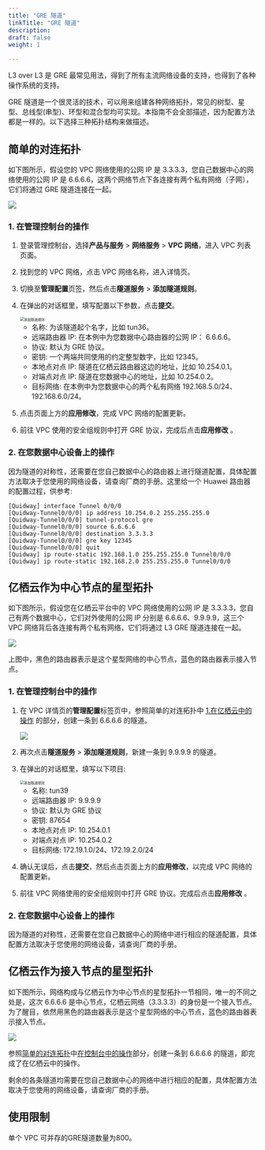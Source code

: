 ```yaml
---
title: "GRE 隧道"
linkTitle: "GRE 隧道"
description:
draft: false
weight: 1

---
```




L3 over L3 是 GRE 最常见用法，得到了所有主流网络设备的支持，也得到了各种操作系统的支持。

GRE 隧道是一个很灵活的技术，可以用来组建各种网络拓扑，常见的树型、星型、总线型(串型)、环型和混合型均可实现。本指南不会全部描述，因为配置方法都是一样的。以下选择三种拓扑结构来做描述。

## 简单的对连拓扑

如下图所示，假设您的 VPC 网络使用的公网 IP 是 3.3.3.3，您自己数据中心的网络使用的公网 IP 是 6.6.6.6，这两个网络节点下各连接有两个私有网络（子网），它们将通过 GRE 隧道连接在一起。

![](../../_images/gre_l3_p2p.gif)

### 1. 在管理控制台的操作

1. 登录管理控制台，选择**产品与服务** > **网络服务** > **VPC 网络**，进入 VPC 列表页面。

2. 找到您的 VPC 网络，点击 VPC 网络名称，进入详情页。

3. 切换至**管理配置**页签，然后点击**隧道服务** > **添加隧道规则**。

4. 在弹出的对话框里，填写配置以下参数，点击**提交**。

   <img src="../../_images/gre_l3_add_static.png" alt="添加隧道规则" style="zoom:50%;" />

   * 名称: 为该隧道起个名字，比如 tun36。
   * 远端路由器 IP: 在本例中为您数据中心路由器的公网 IP： 6.6.6.6。
   * 协议: 默认为 GRE 协议。
   * 密钥: 一个两端共同使用的约定整型数字，比如 12345。
   * 本地点对点 IP: 隧道在亿栖云路由器这边的地址，比如 10.254.0.1。
   * 对端点对点 IP: 隧道在您数据中心的地址，比如 10.254.0.2。
   * 目标网络: 在本例中为您数据中心的两个私有网络 192.168.5.0/24、192.168.6.0/24。

   

5. 点击页面上方的**应用修改**，完成 VPC 网络的配置更新。

6. 前往 VPC 使用的安全组规则中打开 GRE 协议，完成后点击**应用修改** 。

### 2. 在您数据中心设备上的操作

因为隧道的对称性，还需要在您自己数据中心的路由器上进行隧道配置，具体配置方法取决于您使用的网络设备，请查询厂商的手册。这里给一个 Huawei 路由器的配置过程，供参考:

```
[Quidway] interface Tunnel 0/0/0
[Quidway-Tunnel0/0/0] ip address 10.254.0.2 255.255.255.0
[Quidway-Tunnel0/0/0] tunnel-protocol gre
[Quidway-Tunnel0/0/0] source 6.6.6.6
[Quidway-Tunnel0/0/0] destination 3.3.3.3
[Quidway-Tunnel0/0/0] gre key 12345
[Quidway-Tunnel0/0/0] quit
[Quidway] ip route-static 192.168.1.0 255.255.255.0 Tunnel0/0/0
[Quidway] ip route-static 192.168.2.0 255.255.255.0 Tunnel0/0/0
```

## 亿栖云作为中心节点的星型拓扑

如下图所示，假设您在亿栖云平台中的 VPC 网络使用的公网 IP 是 3.3.3.3，您自己有两个数据中心，它们对外使用的公网 IP 分别是 6.6.6.6、9.9.9.9，这三个 VPC 网络背后各连接有两个私有网络，它们将通过 L3 GRE 隧道连接在一起。

![](../../_images/gre_l3_star.gif)

上图中，黑色的路由器表示是这个星型网络的中心节点，蓝色的路由器表示接入节点。

### 1. 在管理控制台中的操作

1. 在 VPC 详情页的**管理配置**标签页中，参照简单的对连拓扑中 [1.在亿栖云中的操作](#1-在亿栖云中的操作) 的部分，创建一条到 6.6.6.6 的隧道。

   ![](../../_images/gre_l3_statics.png)

2. 再次点击**隧道服务** > **添加隧道规则**，新建一条到 9.9.9.9 的隧道。

3. 在弹出的对话框里，填写以下项目:

   <img src="../../_images/gre_l3_add_static_2.png" alt="添加隧道规则" style="zoom:50%;" />

   * 名称: tun39
   * 远端路由器 IP: 9.9.9.9
   * 协议: 默认为 GRE 协议
   * 密钥: 87654
   * 本地点对点 IP: 10.254.0.1
   * 对端点对点 IP: 10.254.0.2
   * 目标网络: 172.19.1.0/24、172.19.2.0/24

4. 确认无误后，点击**提交**，然后点击页面上方的**应用修改**，以完成 VPC 网络的配置更新。

5. 前往 VPC 网络使用的安全组规则中打开 GRE 协议。完成后点击**应用修改** 。

### 2. 在您数据中心设备上的操作

因为隧道的对称性，还需要在您自己数据中心的网络中进行相应的隧道配置，具体配置方法取决于您使用的网络设备，请查询厂商的手册。

## 亿栖云作为接入节点的星型拓扑

如下图所示，网络构成与亿栖云作为中心节点的星型拓扑一节相同，唯一的不同之处是，这次 6.6.6.6 是中心节点，亿栖云网络（3.3.3.3）的身份是一个接入节点。为了醒目，依然用黑色的路由器表示是这个星型网络的中心节点，蓝色的路由器表示接入节点。

![](../../_images/gre_l3_star_2.gif)

参照[简单的对连拓扑](#简单的对连拓扑)中[在控制台中的操作](#1-在管理控制台的操作)部分，创建一条到 6.6.6.6 的隧道，即完成了在亿栖云中的操作。

剩余的各条隧道均需要在您自己数据中心的网络中进行相应的配置，具体配置方法取决于您使用的网络设备，请查询厂商的手册。

## 使用限制

单个 VPC 可并存的GRE隧道数量为800。

